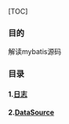 [TOC]

### 目的

解读mybatis源码

### 目录

#### 1.[日志](https://github.com/yuanzijue1992/mybatis-3-src/tree/master/src/main/java/org/apache/ibatis/logging)

#### 2.[DataSource](/src/main/java/org/apache/ibatis/datasource)



















